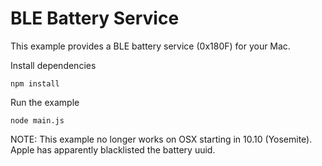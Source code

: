 # BLE Battery Service

This example provides a BLE battery service (0x180F) for your Mac.

Install dependencies

    npm install

Run the example

    node main.js

NOTE: This example no longer works on OSX starting in 10.10 (Yosemite). Apple has apparently blacklisted the battery uuid.
